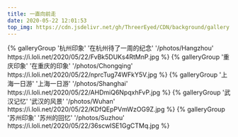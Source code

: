 ```yaml
---
title: 一直向前走
date: 2020-05-22 12:01:53
top_img: https://cdn.jsdelivr.net/gh/ThreerEyed/CDN/background/gallery.jpg
---
```


<div class="gallery-group-main">
{% galleryGroup '杭州印象' '在杭州待了一周的纪念' '/photos/Hangzhou' https://i.loli.net/2020/05/22/FvBk5DUKs4RtMnP.jpg %}
{% galleryGroup '重庆印象' '在重庆的印象' '/photos/Chongqing' https://i.loli.net/2020/05/22/nprcTug74WFkY5V.jpg %}
{% galleryGroup '上海一日游' '上海一日游' '/photos/Shanghai' https://i.loli.net/2020/05/22/AHDmiQ6NpqxhFvP.jpg %}
{% galleryGroup '武汉记忆' '武汉的风景' '/photos/Wuhan' https://i.loli.net/2020/05/22/KDfQEpPVmWzOG9Z.jpg %}
{% galleryGroup '苏州印象' '苏州的回忆' '/photos/Suzhou' https://i.loli.net/2020/05/22/36scwISE1GgCTMq.jpg %}
</div>

